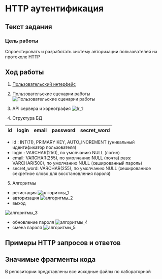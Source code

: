 # HTTP аутентификация

## Текст задания
### Цель работы
Спроектировать и разработать систему авторизации пользователей на протоколе HTTP

## Ход работы
1) [Пользовательский интерфейс](https://www.figma.com/file/hSWGqjHNCLkkSetXraLjx5/IS_lr_1)
2) Пользовательские сценарии работы
![Пользовательские сценарии работы](пользовательские_сценарии.jpg)
3) API сервера и хореография
![lr_1](lr_1.jpg)

4) Структура БД

| id | login | email | password | secret_word |
| ------ | ------ | ------ | ------ | ------ |

- id : INT(11), PRIMARY KEY, AUTO_INCREMENT
(уникальный идентификатор пользователя)
- login : VARCHAR(250), по умолчанию NULL
(логин)
- email: VARCHAR(255), по умолчанию NULL
(почта)
pass: VARCHAR(500), по умолчанию NULL
(хешированный пароль)
- secret_word: VARCHAR(255), по умолчанию NULL
(хешированное секретное слово для восстановления пароля)

5) Алгоритмы
- регистация
![алгоритмы_1](алгоритмы_1.jpg)
- авторизация
![алгоритмы_2](алгоритмы_2.jpg)
- выход

![алгоритмы_3](алгоритмы_3.jpg)
- обновление пароля
![алгоритмы_4](алгоритмы_4.jpg)
- смена пароля
![алгоритмы_5](алгоритмы_5.jpg)

## Примеры HTTP запросов и ответов

## Значимые фрагменты кода
В репозитории представлены все исходные файлы по лабораторной
